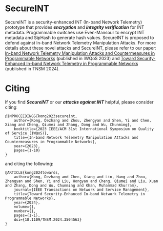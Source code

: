 # SecureINT

SecureINT is a security-enhanced INT (In-band Network Telemetry) prototype that provides ***encryption*** and ***integrity verification*** for INT metadata. Programmable switches use Even-Mansour to encrypt INT metadata and SipHash to generate hash values. SecureINT is proposed to defend against In-band Network Telemetry Manipulation Attacks. For more details about these novel attacks and SecureINT, please refer to our paper: [In-band Network Telemetry Manipulation Attacks and Countermeasures in Programmable Networks](https://ieeexplore.ieee.org/document/10188809) (published in IWQoS 2023) and  [Toward Security-Enhanced In-band Network Telemetry in Programmable Networks](https://xplorestaging.ieee.org/document/10764753) (published in TNSM 2024). 

# Citing
If you find ***SecureINT*** or our ***attacks against INT*** helpful, please consider citing:


    @INPROCEEDINGS{kong2023secureint,
        author={Kong, Dezhang and Zhou, Zhengyan and Shen, Yi and Chen, Xiang and Cheng, Qiumei and Zhang, Dong and Wu, Chunming},
        booktitle={2023 IEEE/ACM 31st International Symposium on Quality of Service (IWQoS)}, 
        title={In-band Network Telemetry Manipulation Attacks and Countermeasures in Programmable Networks}, 
        year={2023},
        pages={1-10}
    }

and citing the following:
    
    @ARTICLE{kong2024towards,
        author={Kong, Dezhang and Chen, Xiang and Lin, Hang and Zhou, Zhengyan and Shen, Yi and Liu, Hongyan and Cheng, Qiumei and Liu, Xuan and Zhang, Dong and Wu, Chunming and Khan, Muhammad Khurram},
        journal={IEEE Transactions on Network and Service Management}, 
        title={Toward Security-Enhanced In-band Network Telemetry in Programmable Networks}, 
        year={2024},
        volume={},
        number={},
        pages={1-1},
        doi={10.1109/TNSM.2024.3504563}
    }
